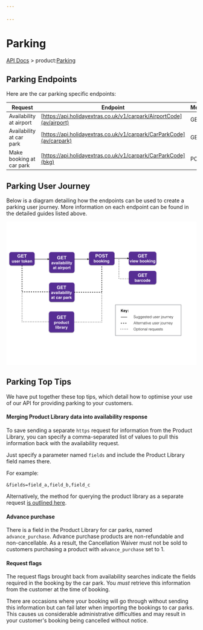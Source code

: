 ```yaml
---

---
```


# Parking

[API Docs](/hxapi/) > product:[Parking](index)

## Parking Endpoints

Here are the car parking specific endpoints:

 | Request | Endpoint | Method |
 | ------ | -------- | ------ |
 | Availability at airport  | [https://api.holidayextras.co.uk/v1/carpark/AirportCode](av/airport)        | GET    |
 | Availability at car park | [https://api.holidayextras.co.uk/v1/carpark/CarParkCode](av/carpark)        | GET    |
 | Make booking at car park | [https://api.holidayextras.co.uk/v1/carpark/CarParkCode](bkg)               | POST   |

## Parking User Journey

Below is a diagram detailing how the endpoints can be used to create a parking user journey. More information on each endpoint can be found in the detailed guides listed above.

 ![Image of Parking User Journey](Parking_User_Journey.png)


## Parking Top Tips

We have put together these top tips, which detail how to optimise your use of our API for providing parking to your customers.

#### Merging Product Library data into availability response

To save sending a separate `https` request for information from the Product Library, you can specify a comma-separated list of values to pull this information back with the availability request.

Just specify a parameter named ``fields`` and include the Product Library field names there.

For example:

```
&fields=field_a,field_b,field_c
```

Alternatively, the method for querying the product library as a separate request [is outlined here](/hxapi/productlibrary/parking).

#### Advance purchase

There is a field in the Product Library for car parks, named ``advance_purchase``. Advance purchase products are non-refundable and non-cancellable. As a result, the Cancellation Waiver must not be sold to customers purchasing a product with ``advance_purchase`` set to 1.

#### Request flags

The request flags brought back from availability searches indicate the fields required in the booking by the car park. You *must* retrieve this information from the customer at the time of booking.

There are occasions where your booking will go through without sending this information but can fail later when importing the bookings to car parks. This causes us considerable administrative difficulties and may result in your customer's booking being cancelled without notice.
